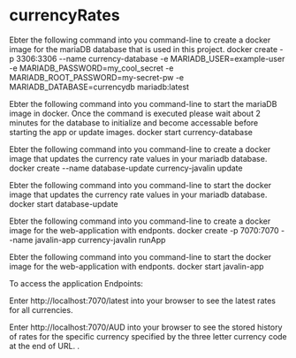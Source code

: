 # currencyRates

Ebter the following command into you command-line to create a docker image for the mariaDB database that is used in this project.
docker create -p 3306:3306 --name currency-database -e MARIADB_USER=example-user -e MARIADB_PASSWORD=my_cool_secret -e MARIADB_ROOT_PASSWORD=my-secret-pw -e MARIADB_DATABASE=currencydb mariadb:latest

Ebter the following command into you command-line to start the mariaDB image in docker.
Once the command is executed please wait about 2 minutes for the database to initialize and become accessable before starting the app or update images.
docker start currency-database

Ebter the following command into you command-line to create a docker image that updates the currency rate values in your mariadb database.
docker create --name database-update currency-javalin update

Ebter the following command into you command-line to start the docker image that updates the currency rate values in your mariadb database.
docker start database-update

Ebter the following command into you command-line to create a docker image for the web-application with endponts.
docker create -p 7070:7070 --name javalin-app currency-javalin runApp

Ebter the following command into you command-line to start the docker image for the web-application with endponts.
docker start javalin-app

To access the application Endpoints:

Enter http://localhost:7070/latest into your browser to see the latest rates for all currencies.

Enter http://localhost:7070/AUD into your browser to see the stored history of rates for the specific currency specified by the three letter currency code at the end of URL. .

